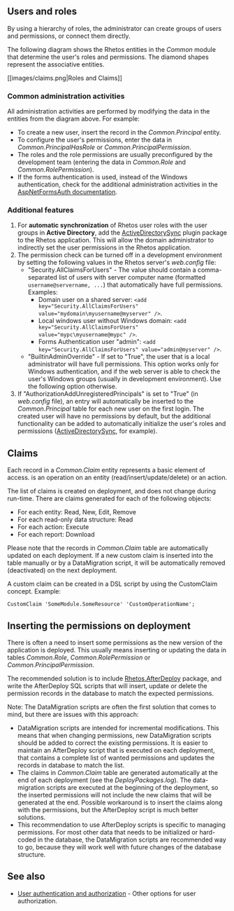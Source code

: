 ## Users and roles

By using a hierarchy of roles, the administrator can create groups of users and permissions, or connect them directly.

The following diagram shows the Rhetos entities in the *Common* module that determine the user's roles and permissions. The diamond shapes represent the associative entities.

[[images/claims.png|Roles and Claims]]

### Common administration activities

All administration activities are performed by modifying the data in the entities from the diagram above. For example:

* To create a new user, insert the record in the *Common.Principal* entity.
* To configure the user's permissions, enter the data in *Common.PrincipalHasRole* or *Common.PrincipalPermission*.
* The roles and the role permissions are usually preconfigured by the development team (entering the data in *Common.Role* and *Common.RolePermission*).
* If the forms authentication is used, instead of the Windows authentication, check for the additional administration activities in the [AspNetFormsAuth documentation](https://github.com/Rhetos/AspNetFormsAuth/blob/master/Readme.md).

### Additional features

1. For **automatic synchronization** of Rhetos user roles with the user groups in **Active Directory**,
  add the [ActiveDirectorySync](https://github.com/Rhetos/ActiveDirectorySync) plugin package to the Rhetos application.
  This will allow the domain administrator to indirectly set the user permissions in the Rhetos application.
2. The permission check can be turned off in a development environment by setting the following values in the Rhetos server's *web.config* file:
    * "Security.AllClaimsForUsers" - The value should contain a comma-separated list of users with server computer name (formatted `username@servername, ...`) that automatically have full permissions. Examples:
      * Domain user on a shared server: `<add key="Security.AllClaimsForUsers" value="mydomain\myusername@myserver" />`.
      * Local windows user without Windows domain: `<add key="Security.AllClaimsForUsers" value="mypc\myusername@mypc" />`.
      * Forms Authentication user "admin": `<add key="Security.AllClaimsForUsers" value="admin@myserver" />`.
    * "BuiltinAdminOverride" - If set to "True", the user that is a local administrator will have full permissions. This option works only for Windows authentication, and if the web server is able to check the user's Windows groups (usually in development environment). Use the following option otherwise.
3. If "AuthorizationAddUnregisteredPrincipals" is set to "True" (in *web.config* file), an entry will automatically be inserted to the *Common.Principal* table for each new user on the first login. The created user will have no permissions by default, but the additional functionality can be added to automatically initialize the user's roles and permissions ([ActiveDirectorySync](https://github.com/Rhetos/ActiveDirectorySync), for example).

## Claims

Each record in a *Common.Claim* entity represents a basic element of access. is an operation on an entity (read/insert/update/delete) or an action.

The list of claims is created on deployment, and does not change during run-time.
There are claims generated for each of the following objects:

* For each entity: Read, New, Edit, Remove
* For each read-only data structure: Read
* For each action: Execute
* For each report: Download

Please note that the records in *Common.Claim* table are automatically updated on each deployment. If a new custom claim is inserted into the table manually or by a DataMigration script, it will be automatically removed (deactivated) on the next deployment.

A custom claim can be created in a DSL script by using the CustomClaim concept. Example:

    CustomClaim 'SomeModule.SomeResource' 'CustomOperationName';

## Inserting the permissions on deployment

There is often a need to insert some permissions as the new version of the application is deployed. This usually means inserting or updating the data in tables *Common.Role*, *Common.RolePermission* or *Common.PrincipalPermission*.

The recommended solution is to include [Rhetos.AfterDeploy](https://github.com/Rhetos/AfterDeploy) package, and write the AfterDeploy SQL scripts that will insert, update or delete the permission records in the database to match the expected permissions.

Note: The DataMigration scripts are often the first solution that comes to mind, but there are issues with this approach:

* DataMigration scripts are intended for incremental modifications. This means that when changing permissions, new DataMigration scripts should be added to correct the existing permissions. It is easier to maintain an AfterDeploy script that is executed on each deployment, that contains a complete list of wanted permissions and updates the records in database to match the list.
* The claims in *Common.Claim* table are generated automatically at the end of each deployment (see the *DeployPackages.log*). The data-migration scripts are executed at the beginning of the deployment, so the inserted permissions will not include the new claims that will be generated at the end. Possible workaround is to insert the claims along with the permissions, but the AfterDeploy script is much better solutions.
* This recommendation to use AfterDeploy scripts is specific to managing permissions. For most other data that needs to be initialized or hard-coded in the database, the DataMigration scripts are recommended way to go, because they will work well with future changes of the database structure.

## See also

* [User authentication and authorization](https://github.com/Rhetos/Rhetos/wiki/User-authentication-and-authorization) - Other options for user authorization.
